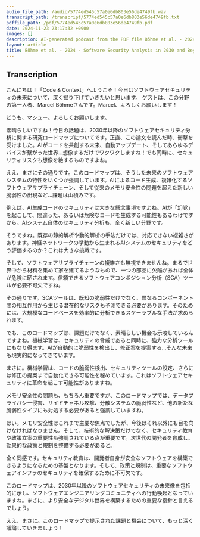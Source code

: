 ```yaml
---
audio_file_path: /audio/5774ed545c57a0e6db803e56de4749fb.wav
transcript_path: /transcript/5774ed545c57a0e6db803e56de4749fb.txt
pdffile_path: /pdf/5774ed545c57a0e6db803e56de4749fb.pdf
date: 2024-11-23 23:17:32 +0900
images: []
description: AI-generated podcast from the PDF file Böhme et al. - 2024 - Software Security Analysis in 2030 and Beyond A Research Roadmap_JP / 5774ed545c57a0e6db803e56de4749fb
layout: article
title: Böhme et al. - 2024 - Software Security Analysis in 2030 and Beyond A Research Roadmap_JP
---
```


## Transcription
こんにちは！「Code & Context」へようこそ！今日はソフトウェアセキュリティの未来について、深く掘り下げていきたいと思います。 ゲストは、この分野の第一人者、Marcel Böhmeさんです。Marcel、よろしくお願いします！

どうも、マシュー。よろしくお願いします。

素晴らしいですね！今日の話題は、2030年以降のソフトウェアセキュリティ分析に関する研究ロードマップについてです。正直、この論文を読んだ時、衝撃を受けました。AIがコードを共創する未来、自動アップデート、そしてあらゆるデバイスが繋がった世界…想像するだけでワクワクしますね！でも同時に、セキュリティリスクも想像を絶するものですよね。

ええ、まさにその通りです。このロードマップは、そうした未来のソフトウェアシステムの特性をいくつか強調しています。AIによるコード生成、複雑化するソフトウェアサプライチェーン、そして従来のメモリ安全性の問題を超えた新しい脆弱性の出現など…課題は山積みです。

例えば、AI生成コードのセキュリティは大きな懸念事項ですよね。AIが「幻覚」を起こして、間違った、あるいは危険なコードを生成する可能性もあるわけですから。AIシステム自体のセキュリティ分析も、全く新しい分野です。

そうですね。既存の静的解析や動的解析の手法だけでは、対応できない複雑さがあります。神経ネットワークの挙動から生まれるAIシステムのセキュリティをどう評価するのか？これは大きな挑戦です。

そして、ソフトウェアサプライチェーンの複雑さも無視できませんね。まるで世界中から材料を集めて家を建てるようなもので、一つの部品に欠陥があれば全体が危険に晒されます。信頼できるソフトウェアコンポジション分析（SCA）ツールが必要不可欠ですね。

その通りです。SCAツールは、既知の脆弱性だけでなく、異なるコンポーネント間の相互作用から生じる潜在的なリスクも予測できる必要があります。そのためには、大規模なコードベースを効率的に分析できるスケーラブルな手法が求められます。

でも、このロードマップは、課題だけでなく、素晴らしい機会も示唆しているんですよね。機械学習は、セキュリティの脅威であると同時に、強力な分析ツールにもなり得ます。AIが自動的に脆弱性を検出し、修正案を提案する…そんな未来も現実的になってきています。

まさに。機械学習は、コードの脆弱性検出、セキュリティツールの設定、さらには修正の提案まで自動化できる可能性を秘めています。これはソフトウェアセキュリティに革命を起こす可能性がありますね。

メモリ安全性の問題も、もちろん重要ですが、このロードマップでは、データプライバシー侵害、サイドチャネル攻撃、分散システムの脆弱性など、他の新たな脆弱性タイプにも対処する必要があると強調していますね。

はい。メモリ安全性はこれまで主要な焦点でしたが、今後はそれ以外にも目を向けなければなりません。そして、技術的な解決策だけでなく、セキュリティ教育や政策立案の重要性も強調されている点が重要です。次世代の開発者を育成し、効果的な政策と規制を整備する必要があると。

全く同感です。セキュリティ教育は、開発者自身が安全なソフトウェアを構築できるようになるための基盤となります。そして、政策と規制は、重要なソフトウェアインフラのセキュリティを確保するために不可欠です。

このロードマップは、2030年以降のソフトウェアセキュリティの未来像を包括的に示し、ソフトウェアエンジニアリングコミュニティへの行動喚起となっていますね。まさに、より安全なデジタル世界を構築するための重要な指針と言えるでしょう。

ええ、まさに。このロードマップで提示された課題と機会について、もっと深く議論していきましょう！





